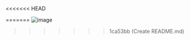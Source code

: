 <<<<<<< HEAD

=======
![image](https://github.com/AlonX2/MarketSpace/assets/73689715/dbbb22fc-e814-4c86-b6fa-01c6e175e976)
>>>>>>> 1ca53bb (Create README.md)

